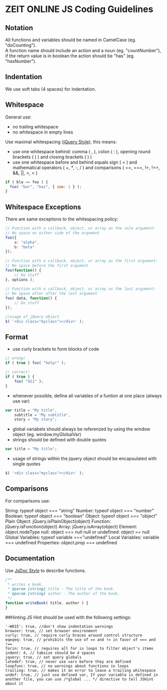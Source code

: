 # ZEIT ONLINE JS Coding Guidelines

## Notation
All functions and variables should be named in CamelCase (eg. "doCounting").   
A function name should include an action and a noun (eg. "countNumber"), if the return value is in boolean the action should be "has" (eg. "hasNumber").

## Indentation
We use soft tabs (4 spaces) for indentation.

## Whitespace
General use:
- no trailing whitespace
- no whitespace in empty lines

Use maximal whitespacing ([jQuery Style][1]), this means:
- use one whitespace behind: comma ( , ), colon ( : ), opening round brackets ( ( ) and closing brackets ( ) )
- use one whitespace before and behind equals sign ( = ) and mathematical operators ( +, *, -, / ) and comparisons ( ==, ===, !=, !==, &&, ||, >, < )

```js
if ( bla == foo ) {
  foo( "bar", "baz", { zoo: 1 } );
}
```
## Whitespace Exceptions
There are same exceptions to the whitespacing policy:

```js
// Function with a callback, object, or array as the sole argument:
// No space on either side of the argument
foo({
    a: "alpha",
    b: "beta"
});
 
// Function with a callback, object, or array as the first argument:
// No space before the first argument
foo(function() {
    // Do stuff
}, options );
 
// Function with a callback, object, or array as the last argument:
// No space after after the last argument
foo( data, function() {
    // Do stuff
});

//usage of jQuery object
$( '<div class="myclass"></div>' );
```
## Format
- use curly brackets to form blocks of code

```js
// wrong!
if ( true ) foo( "help!" );

// correct!
if ( true ) {
    foo( "911" );
} 
```

- whenever possible, define all variables of a funtion at one place (always use var)

```js
var title = "My title",
    subtitle = "My subtitle",
    story = "My story";
```

- global variabels should always be referenzed by using the window object (eg. window.myGlobalVar) 
- strings should be defined with double quotes

```js
var title = "My title";
```
- usage of strings within the jquery object should be encapsulated with single quotes

```js
$( '<div class="myclass"></div>' );
```
## Comparisons
For comparisons use:

String: typeof object === "string"
Number: typeof object === "number"
Boolean: typeof object === "boolean"
Object: typeof object === "object"
Plain Object: jQuery.isPlainObject(object)
Function: jQuery.isFunction(object)
Array: jQuery.isArray(object)
Element: object.nodeType
null: object === null
null or undefined: object == null
Global Variables: typeof variable ==="undefined"
Local Variables: variable === undefined
Properties: object.prop === undefined

## Documentation
Use [JsDoc Style][2] to describe functions.

```js
/**
 * writes a book.
 * @param {string} title - The title of the book.
 * @param {string} author - The author of the book.
 */
function writeBook( title, author ) {
}
```
##Hinting
JS Hint should be used with the following settings:

```
'-W015': true, //don't show indentation warnings
browser: true, // set browser environment
curly: true, // require curly braces around control structure
eqeqeq: true, // prohibits the use of == and != in favor of === and !==
forin: true, // requires all for in loops to filter object's items
indent: 4, // tabsize should be 4 spaces
jquery: true, // set query globals
latedef: true, // never use vars before they are defined
loopfunc: true, // no warnings about functions in loops
trailing: true, // makes it an error to leave a trailing whitespace
undef: true, // just use defined var, If your variable is defined in another file, you can use /*global ... */ directive to tell JSHint about it 
```

[1]: http://contribute.jquery.org/style-guide/js/#spacing "jQuery Style Guide"
[2]: http://usejsdoc.org/ "JsDoc"
[3]: http://www.jshint.com/ "JsHint"






